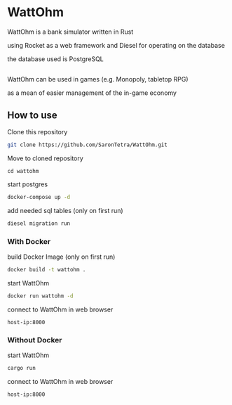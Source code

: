 # WattOhm

WattOhm is a bank simulator written in Rust

using Rocket as a web framework
and Diesel for operating on the database

the database used is PostgreSQL
## 
WattOhm can be used in games (e.g. Monopoly, tabletop RPG)

as a mean of easier management of the in-game economy

## How to use
Clone this repository
```bash
git clone https://github.com/SaronTetra/WattOhm.git
```
Move to cloned repository
```
cd wattohm
```
start postgres
```bash
docker-compose up -d
```
add needed sql tables (only on first run)
```bash
diesel migration run
```
### With Docker
build Docker Image (only on first run)
```bash
docker build -t wattohm .
```
start WattOhm
```bash
docker run wattohm -d
```
connect to WattOhm in web browser
```
host-ip:8000
```
### Without Docker
start WattOhm
```bash
cargo run
```
connect to WattOhm in web browser
```
host-ip:8000
```
